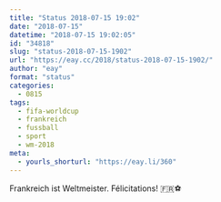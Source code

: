 ```yaml
---
title: "Status 2018-07-15 19:02"
date: "2018-07-15"
datetime: "2018-07-15 19:02:05"
id: "34818"
slug: "status-2018-07-15-1902"
url: "https://eay.cc/2018/status-2018-07-15-1902/"
author: "eay"
format: "status"
categories:
  - 0815
tags:
  - fifa-worldcup
  - frankreich
  - fussball
  - sport
  - wm-2018
meta:
  - yourls_shorturl: "https://eay.li/360"
---
```


Frankreich ist Weltmeister. Félicitations! 🇫🇷⚽️
